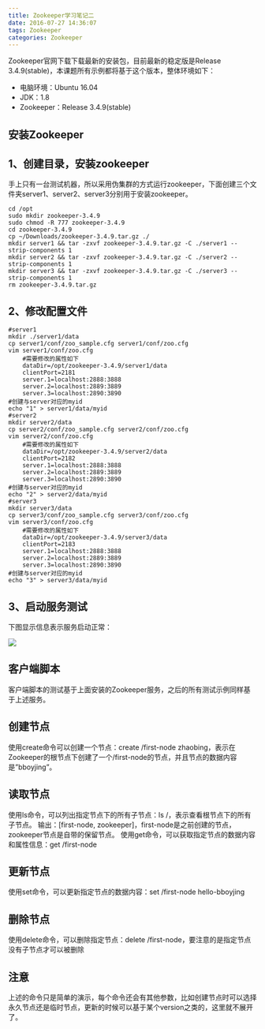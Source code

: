 ```yaml
---
title: Zookeeper学习笔记二
date: 2016-07-27 14:36:07
tags: Zookeeper
categories: Zookeeper
---
```

Zookeeper官网下载下载最新的安装包，目前最新的稳定版是Release 3.4.9(stable)，本课题所有示例都将基于这个版本，整体环境如下：

* 电脑环境：Ubuntu 16.04
* JDK：1.8
* Zookeeper：Release 3.4.9(stable)

## 安装Zookeeper

## 1、创建目录，安装zookeeper
手上只有一台测试机器，所以采用伪集群的方式运行zookeeper，下面创建三个文件夹server1、server2、server3分别用于安装zookeeper。
```
cd /opt
sudo mkdir zookeeper-3.4.9
sudo chmod -R 777 zookeeper-3.4.9
cd zookeeper-3.4.9
cp ~/Downloads/zookeeper-3.4.9.tar.gz ./
mkdir server1 && tar -zxvf zookeeper-3.4.9.tar.gz -C ./server1 --strip-components 1
mkdir server2 && tar -zxvf zookeeper-3.4.9.tar.gz -C ./server2 --strip-components 1
mkdir server3 && tar -zxvf zookeeper-3.4.9.tar.gz -C ./server3 --strip-components 1
rm zookeeper-3.4.9.tar.gz
```

## 2、修改配置文件
```
#server1
mkdir ./server1/data
cp server1/conf/zoo_sample.cfg server1/conf/zoo.cfg
vim server1/conf/zoo.cfg
    #需要修改的属性如下
    dataDir=/opt/zookeeper-3.4.9/server1/data
    clientPort=2181
    server.1=localhost:2888:3888
    server.2=localhost:2889:3889
    server.3=localhost:2890:3890
#创建与server对应的myid
echo "1" > server1/data/myid
#server2
mkdir server2/data
cp server2/conf/zoo_sample.cfg server2/conf/zoo.cfg
vim server2/conf/zoo.cfg
    #需要修改的属性如下
    dataDir=/opt/zookeeper-3.4.9/server2/data
    clientPort=2182
    server.1=localhost:2888:3888
    server.2=localhost:2889:3889
    server.3=localhost:2890:3890
#创建与server对应的myid
echo "2" > server2/data/myid
#server3
mkdir server3/data
cp server3/conf/zoo_sample.cfg server3/conf/zoo.cfg
vim server3/conf/zoo.cfg
    #需要修改的属性如下
    dataDir=/opt/zookeeper-3.4.9/server3/data
    clientPort=2183
    server.1=localhost:2888:3888
    server.2=localhost:2889:3889
    server.3=localhost:2890:3890
#创建与server对应的myid
echo "3" > server3/data/myid
```

## 3、启动服务测试
下图显示信息表示服务启动正常：

![](/images/zookeeper_2.png)

## 客户端脚本

客户端脚本的测试基于上面安装的Zookeeper服务，之后的所有测试示例同样基于上述服务。

## 创建节点

使用create命令可以创建一个节点：create /first-node zhaobing，表示在Zookeeper的根节点下创建了一个/first-node的节点，并且节点的数据内容是”bboyjing”。

## 读取节点

使用ls命令，可以列出指定节点下的所有子节点：ls /，表示查看根节点下的所有子节点。
输出：[first-node, zookeeper]，first-node是之前创建的节点，zookeeper节点是自带的保留节点。
使用get命令，可以获取指定节点的数据内容和属性信息：get /first-node

## 更新节点

使用set命令，可以更新指定节点的数据内容：set /first-node hello-bboyjing

## 删除节点

使用delete命令，可以删除指定节点：delete /first-node，要注意的是指定节点没有子节点才可以被删除

## 注意

上述的命令只是简单的演示，每个命令还会有其他参数，比如创建节点时可以选择永久节点还是临时节点，更新的时候可以基于某个version之类的，这里就不展开了。